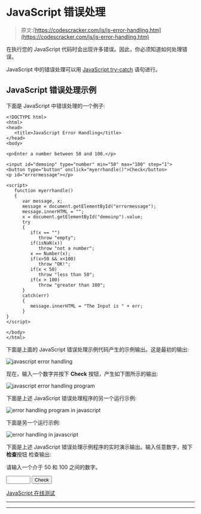 # JavaScript 错误处理

> 原文:[https://codescracker.com/js/js-error-handling.htm](https://codescracker.com/js/js-error-handling.htm)

在执行您的 JavaScript 代码时会出现许多错误。因此，你必须知道如何处理错误。

JavaScript 中的错误处理可以用 [JavaScript try-catch](/js/js-errors.htm) 语句进行。

## JavaScript 错误处理示例

下面是 JavaScript 中错误处理的一个例子:

```
<!DOCTYPE html>
<html>
<head>
   <title>JavaScript Error Handling</title>
</head>
<body>

<p>Enter a number between 50 and 100.</p>

<input id="demoinp" type="number" min="50" max="100" step="1">
<button type="button" onclick="myerrhandle()">Check</button>
<p id="errormessage"></p>

<script>
   function myerrhandle()
   {
      var message, x;
      message = document.getElementById("errormessage");
      message.innerHTML = "";
      x = document.getElementById("demoinp").value;
      try
      { 
         if(x == "")
            throw "empty";
         if(isNaN(x))
            throw "not a number";
         x == Number(x);
         if(x>50 && x<100)
            throw "OK!";
         if(x < 50)
            throw "less than 50";
         if(x > 100)
            throw "greater than 100";
      }
      catch(err)
      {
         message.innerHTML = "The Input is " + err;
      }
}
</script>

</body>
</html>
```

下面是上面的 JavaScript 错误处理示例代码产生的示例输出。这是最初的输出:

![javascript error handling](../Images/2f88c9f67d7807dd8cca5919142a2f97.png)

现在，输入一个数字并按下 **Check** 按钮，产生如下图所示的输出:

![javascript error handling program](../Images/5500ced05e3166f77b9eccb668560c08.png)

下面是上述 JavaScript 错误处理程序的另一个运行示例:

![error handling program in javascript](../Images/77878b45443f9b6a5ac9a8ca248d4963.png)

下面是另一个运行示例:

![error handling in javascript](../Images/3b6ec9a90c8ff11f8ce3d7d9dd5d79db.png)

下面是上述 JavaScript 错误处理示例程序的实时演示输出。输入任意数字，按下**检查**按钮 检查输出:

请输入一个介于 50 和 100 之间的数字。

<input id="demoinp" type="number" min="50" max="100" step="1"> <button type="button" onclick="myerrhandle()">Check</button>

[JavaScript 在线测试](/exam/showtest.php?subid=6)

* * *

* * *